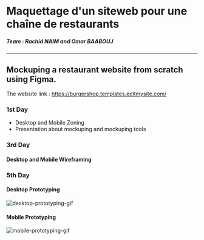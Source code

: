 # Maquettage d'un siteweb pour une chaîne de restaurants

##### Team : Rachid NAIM and Omar BAABOUJ

---

## Mockuping a restaurant website from scratch using Figma.

The website link : https://burgershop.templates.editmysite.com/

### 1st Day

- Desktop and Mobile Zoning
- Presentation about mockuping and mockuping tools

### 3rd Day

#### Desktop and Mobile Wireframing

### 5th Day

#### Desktop Prototyping

![desktop-prototyping-gif](./Prototypes/Desktop.gif)

#### Mobile Prototyping

![mobile-prototyping-gif](./Prototypes/Mobile.gif)
